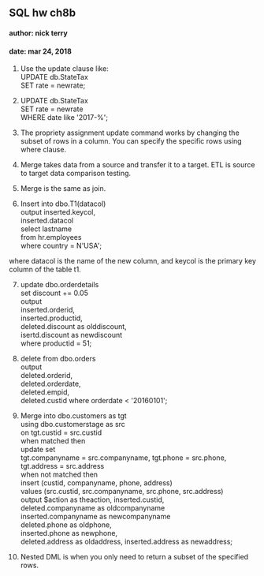 ## SQL hw ch8b  
#### author: nick terry  
#### date: mar 24, 2018  

1. Use the update clause like:  
UPDATE db.StateTax  
SET rate = newrate;  

2. UPDATE db.StateTax  
SET rate = newrate  
WHERE date like '2017-%';  

3. The propriety assignment update command works by changing the subset of rows in a column. You can specify the specific rows using where clause.  

4. Merge takes data from a source and transfer it to a target. ETL is source to target data comparison testing.  

5. Merge is the same as join.  

6. Insert into dbo.T1(datacol)  
	output inserted.keycol,  
inserted.datacol  
	select lastname  
	from hr.employees  
	where country = N'USA';  
  
where datacol is the name of the new column, and keycol is the primary key column of the table t1.  

7. update dbo.orderdetails  
	set discount += 0.05  
output  
	inserted.orderid,  
	inserted.productid,  
	deleted.discount as olddiscount,  
	isertd.discount as newdiscount  
where productid = 51;

8. delete from dbo.orders  
	output  
		deleted.orderid,  
		deleted.orderdate,  
		deleted.empid,  
		deleted.custid
where orderdate < '20160101';  

9. Merge into dbo.customers as tgt  
using dbo.customerstage as src  
	on tgt.custid = src.custid  
when matched then  
	update set  
		tgt.companyname = src.companyname, 
		tgt.phone = src.phone,  
		tgt.address = src.address  
when not matched then  
	insert (custid, companyname, phone, address)  
	values (src.custid, src.companyname, src.phone, src.address)  
output $action as theaction, inserted.custid,  
	deleted.companyname as oldcompanyname  
	inserted.companyname as newcompanyname  
	deleted.phone as oldphone,  
	inserted.phone as newphone,  
	deleted.address as oldaddress, 
	inserted.address as newaddress;
	
10. Nested DML is when you only need to return a subset of the specified rows.  

